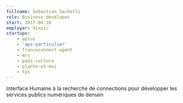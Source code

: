 ```yaml
---
fullname: Sebastian Sachetti
role: Business developer
start: 2017-04-10 
employer: dinsic 
startups:
    - aplus
    - 'api-particulier'
    - franceconnect-agent
    - mrs
    - pass-culture
    - plante-et-moi
    - tps
---
```

Interface Humaine à la recherche de connections pour développer les services publics numériques de demain
